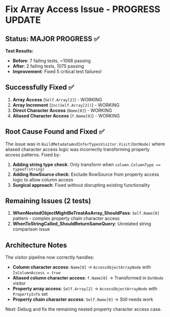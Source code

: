 # Fix Array Access Issue - PROGRESS UPDATE

## Status: MAJOR PROGRESS ✅

**Test Results:**
- **Before**: 7 failing tests, ~1068 passing
- **After**: 2 failing tests, 1075 passing  
- **Improvement**: Fixed 5 critical test failures!

## Successfully Fixed ✅

1. **Array Access** (`Self.Array[2]`) - WORKING
2. **Array Increment** (`Inc(Self.Array[2])`) - WORKING  
3. **Direct Character Access** (`Name[0]`) - WORKING
4. **Aliased Character Access** (`f.Name[0]`) - WORKING

## Root Cause Found and Fixed ✅

The issue was in `BuildMetadataAndInferTypesVisitor.Visit(DotNode)` where aliased character access logic was incorrectly transforming property access patterns. Fixed by:

1. **Adding string type check**: Only transform when `column.ColumnType == typeof(string)` 
2. **Adding RowSource check**: Exclude RowSource from property access logic to allow column access
3. **Surgical approach**: Fixed without disrupting existing functionality

## Remaining Issues (2 tests)

1. **WhenNestedObjectMightBeTreatAsArray_ShouldPass**: `Self.Name[0]` pattern - complex property chain character access
2. **WhenToStringCalled_ShouldReturnSameQuery**: Unrelated string comparison issue

## Architecture Notes

The visitor pipeline now correctly handles:
- **Column character access**: `Name[0]` → `AccessObjectArrayNode` with `IsColumnAccess = true`
- **Aliased column character access**: `f.Name[0]` → Transformed in `DotNode` visitor  
- **Property array access**: `Self.Array[2]` → `AccessObjectArrayNode` with `PropertyInfo` set
- **Property chain character access**: `Self.Name[0]` → Still needs work

Next: Debug and fix the remaining nested property character access case.